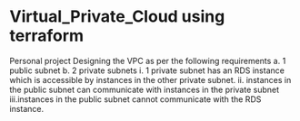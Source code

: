 # Virtual_Private_Cloud using terraform
Personal project 
Designing the VPC as per the following requirements
a. 1 public subnet
b. 2 private subnets
i. 1 private subnet has an RDS instance which is accessible by instances in the other private subnet.
ii. instances in the public subnet can communicate with instances in the private subnet
iii.instances in the public subnet cannot communicate with the RDS instance.
